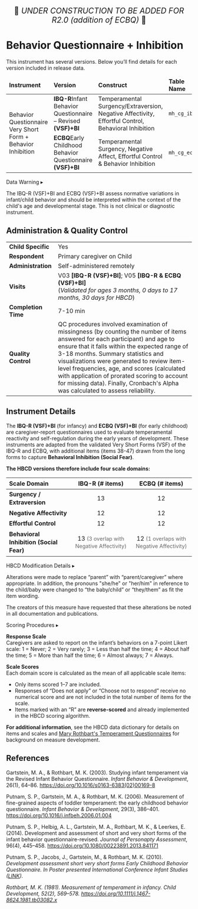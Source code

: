 <p style="text-align: center; font-size: 1.5em;">🚧 <i>UNDER CONSTRUCTION TO BE ADDED FOR R2.0 (addition of ECBQ)</i> 🚧 </p>

# Behavior Questionnaire + Inhibition

<div class="table-banner">
  <span class="emoji"><i class="fa-regular fa-lightbulb"></i></span>
  <span class="text">This instrument has several versions. Below you’ll find details for each version included in release data.</span>
</div>
<p></p>

<table class="table-no-vertical-lines" style="width: 100%; border-collapse: collapse; table-layout: fixed;">
<thead>
<tr>
<td><strong>Instrument</strong></td>
<td><strong>Version</strong></td>
<td><strong>Construct</strong></td>
<td><strong>Table Name</strong></td>
</tr>
</thead>
<tbody>
<tr>
  <td rowspan="2" style="word-wrap: break-word; white-space: normal;">Behavior Questionnaire Very Short Form + Behavior Inhibition</td>
  <td><span class="tooltip tooltip-right"><strong>IBQ-R</strong><span class="tooltiptext">Infant Behavior Questionnaire – Revised</span></span> <strong>(VSF)+BI</strong></td>
  <td style="word-wrap: break-word; white-space: normal;">Temperamental Surgency/Extraversion, Negative Affectivity, Effortful Control, Behavioral Inhibition</td>
  <td><code>mh_cg_ibqr</code></td>
</tr>
<tr>
  <td><span class="tooltip tooltip-right"><strong>ECBQ</strong><span class="tooltiptext">Early Childhood Behavior Questionnaire</span></span> <strong>(VSF)+BI</strong></td>
  <td style="word-wrap: break-word; white-space: normal;">Temperamental Surgency, Negative Affect, Effortful Control & Behavior Inhibition</td>
  <td><code>mh_cg_ecbq</code></td>
</tr>
</tbody>
</table>

<div id="warning" class="warning-banner" onclick="toggleCollapse(this)">
    <span class="emoji"><i class="fas fa-exclamation-triangle"></i></span>
  <span class="text-with-link">
  <span class="text">Data Warning</i></span>
  <a class="anchor-link" href="#warning" title="Copy link">
  <i class="fa-solid fa-link"></i>
  </a>
  </span>
  <span class="arrow">▸</span>
</div>
<div class="warning-collapsible-content">
<p>The IBQ-R (VSF)+BI and ECBQ (VSF)+BI assess normative variations in infant/child behavior and should be interpreted within the context of the child's age and developmental stage. This is not clinical or diagnostic instrument.</p> 
</div>

## Administration & Quality Control

<table class="table-no-vertical-lines" style="width: 100%; border-collapse: collapse; table-layout: fixed;">
<tbody>
<tr><td><b>Child Specific</b></td>
<td>Yes</td></tr>
<tr><td><b>Respondent</b></td>
<td>Primary caregiver on Child</td></tr>
<tr><td><b>Administration</b></td>
<td style="word-wrap: break-word; white-space: normal;">Self-administered remotely</td></tr>
<tr><td><b>Visits</b></td>
<td style="word-wrap: break-word; white-space: normal;">V03 <strong>[IBQ-R (VSF)+BI]</strong>; V05 <strong>[IBQ-R & ECBQ (VSF)+BI]</strong><br>(<i>Validated for ages 3 months, 0 days to 17 months, 30 days for HBCD</i>)</td></tr>
<tr><td><b>Completion Time</b></td>
<td>7-10 min</td></tr>
<tr><td><b>Quality Control</b></td>
<td style="word-wrap: break-word; white-space: normal;">QC procedures involved examination of missingness (by counting the number of items answered for each participant) and age to ensure that it falls within the expected range of 3-18 months. Summary statistics and visualizations were generated to review item-level frequencies, age, and scores (calculated with application of prorated scoring to account for missing data). Finally, Cronbach's Alpha was calculated to assess reliability.</td></tr>
</tbody>
</table>

## Instrument Details

The **IBQ-R (VSF)+BI** (for infancy) and **ECBQ (VSF)+BI** (for early childhood) are caregiver-report questionnaires used to evaluate temperamental reactivity and self-regulation during the early years of development. These instruments are adapted from the validated Very Short Forms (VSF) of the IBQ-R and ECBQ, with additional items (items 38-47) drawn from the long forms to capture **Behavioral Inhibition (Social Fear)**.

**The HBCD versions therefore include four scale domains:**

<table class="table-no-vertical-lines" style="width: 100%; border-collapse: collapse; font-size: 16px; line-height: 1.4; text-align: center;">
  <thead>
    <tr>
      <th style="text-align: left;">Scale Domain</th>
      <th>IBQ-R (# items)</th>
      <th>ECBQ (# items)</th>
    </tr>
  </thead>
  <tbody>
    <tr>
      <td style="text-align: left;"><strong>Surgency / Extraversion</strong></td>
      <td>13</td>
      <td>12</td>
    </tr>
    <tr>
      <td style="text-align: left;"><strong>Negative Affectivity</strong></td>
      <td>12</td>
      <td>12</td>
    </tr>
    <tr>
      <td style="text-align: left;"><strong>Effortful Control</strong></td>
      <td>12</td>
      <td>12</td>
    </tr>
    <tr>
      <td style="text-align: left;"><strong>Behavioral Inhibition (Social Fear)</strong></td>
      <td>13 <span style="font-size: 0.9em; color: #666;">(3 overlap with Negative Affectivity)</span></td>
      <td>12 <span style="font-size: 0.9em; color: #666;">(1 overlaps with Negative Affectivity)</span></td>
    </tr>
  </tbody>
</table>

<div id="hbcd-mod" class="table-banner" onclick="toggleCollapse(this)">
  <span class="emoji"><i class="fa fa-gear"></i></span>
  <span class="text-with-link">
  <span class="text">HBCD Modification Details</span>
  <a class="anchor-link" href="#hbcd-mod" title="Copy link">
  <i class="fa-solid fa-link"></i>
  </a>
  </span>
  <span class="arrow">▸</span>
</div>
<div class="collapsible-content">
<p>Alterations were made to replace “parent” with “parent/caregiver” where appropriate. In addition, the pronouns "she/he" or "her/him" in reference to the child/baby were changed to “the baby/child” or “they/them” as fit the item wording.</p>
<p>The creators of this measure have requested that these alterations be noted in all documentation and publications.</p>
</div>

<div id="scoring" class="table-banner" onclick="toggleCollapse(this)">
  <span class="emoji"><i class="fa fa-calculator"></i></span>
  <span class="text-with-link">
  <span class="text">Scoring Procedures</span>
  <a class="anchor-link" href="#scoring" title="Copy link">
  <i class="fa-solid fa-link"></i>
  </a>
  </span>
  <span class="arrow">▸</span>
</div>
<div class="collapsible-content">
<p><b>Response Scale</b><br>
Caregivers are asked to report on the infant’s behaviors on a 7-point Likert scale: 1 = Never; 2 = Very rarely; 3 = Less than half the time; 4 = About half the time; 5 = More than half the time; 6 = Almost always; 7 = Always.</p>
<p><b>Scale Scores</b><br>
Each domain score is calculated as the mean of all applicable scale items:</p>
<ul>
  <li>Only items scored 1–7 are included.</li>
  <li>Responses of “Does not apply” or “Choose not to respond” receive no numerical score and are not included in the total number of items for the scale.</li>
  <li>Items marked with an “R” are <strong>reverse-scored</strong> and already implemented in the HBCD scoring algorithm.</li>
</ul>
<p><strong>For additional information</strong>, see the HBCD data dictionary for details on items and scales and <a href="https://research.bowdoin.edu/rothbart-temperament-questionnaires">Mary Rothbart's Temperament Questionnaires</a> for background on measure development.</p>
</p>
</div>

## References
<div class="references">
    <p>Gartstein, M. A., & Rothbart, M. K. (2003). Studying infant temperament via the Revised Infant Behavior Questionnaire. <i>Infant Behavior & Development</i>, 26(1), 64–86. <a href="https://doi.org/10.1016/s0163-6383(02)00169-8" target="_blank">https://doi.org/10.1016/s0163-6383(02)00169-8</a></p>  
    <p>Putnam, S. P., Gartstein, M. A., & Rothbart, M. K. (2006). Measurement of fine-grained aspects of toddler temperament: the early childhood behavior questionnaire. <i>Infant Behavior & Development</i>, 29(3), 386–401. <a href="https://doi.org/10.1016/j.infbeh.2006.01.004" target="_blank">https://doi.org/10.1016/j.infbeh.2006.01.004</a></p> 
    <p>Putnam, S. P., Helbig, A. L., Gartstein, M. A., Rothbart, M. K., & Leerkes, E. (2014). Development and assessment of short and very short forms of the infant behavior questionnaire-revised. <i>Journal of Personapty Assessment</i>, 96(4), 445–458. <a href="https://doi.org/10.1080/00223891.2013.841171" target="_blank">https://doi.org/10.1080/00223891.2013.841171</a></p> 
    <p>Putnam, S. P., Jacobs, J., Gartstein, M., & Rothbart, M. K. (2010). <i>Development assessment short very short forms Early Childhood Behavior Questionnaire<i>. In Poster presented International Conference Infant Studies (<a href="http://research.bowdoin.edu/rothbart-temperament-questionnaires/files/2016/09/ICIS_2010_ECBQ_sf_poster.pdf">LINK</a>).</p> 
    <p>Rothbart, M. K. (1981). Measurement of temperament in infancy. <i>Child Development</i>, 52(2), 569–578. <a href="https://doi.org/10.1111/j.1467-8624.1981.tb03082.x" target="_blank">https://doi.org/10.1111/j.1467-8624.1981.tb03082.x</a></p>  
</div>
<br>






